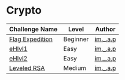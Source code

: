 # Crypto

| Challenge Name           |  Level    | Author                                                  | 
|--------------------------|-----------|------------------------------------------------------| 
| [Flag Expedition  ](flag_expedition.md)| Beginner   |  [im._.a.p](https://twitter.com/im_a_p_)        | 
| [eHlvl1](ehlvl1.md)| Easy   | [im._.a.p](https://twitter.com/im_a_p_)    | 
| [eHlvl2](ehlvl2.md)   | Easy  |  [im._.a.p](https://twitter.com/im_a_p_)            |
| [Leveled RSA](leveled_rsa.md) | Medium |  [im._.a.p](https://twitter.com/im_a_p_)            |          
